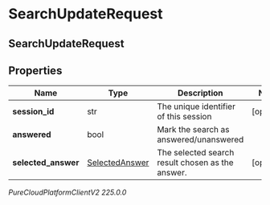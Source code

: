 # SearchUpdateRequest

## SearchUpdateRequest

## Properties

|Name | Type | Description | Notes|
|------------ | ------------- | ------------- | -------------|
| **session_id** | str | The unique identifier of this session | [optional] |
| **answered** | bool | Mark the search as answered/unanswered | |
| **selected_answer** | [SelectedAnswer](SelectedAnswer) | The selected search result chosen as the answer. | [optional] |



_PureCloudPlatformClientV2 225.0.0_
